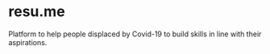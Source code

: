 # resu.me

Platform to help people displaced by Covid-19 to build skills in line with their aspirations.
